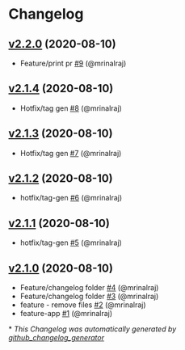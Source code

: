 # Changelog

## [v2.2.0](https://github.com/mrinalraj/versioning-test/tree/v2.2.0) (2020-08-10)

- Feature/print pr [\#9](https://github.com/mrinalraj/versioning-test/pull/9) (@mrinalraj)

## [v2.1.4](https://github.com/mrinalraj/versioning-test/tree/v2.1.4) (2020-08-10)

- Hotfix/tag gen [\#8](https://github.com/mrinalraj/versioning-test/pull/8) (@mrinalraj)

## [v2.1.3](https://github.com/mrinalraj/versioning-test/tree/v2.1.3) (2020-08-10)

- Hotfix/tag gen [\#7](https://github.com/mrinalraj/versioning-test/pull/7) (@mrinalraj)

## [v2.1.2](https://github.com/mrinalraj/versioning-test/tree/v2.1.2) (2020-08-10)

- hotfix/tag-gen [\#6](https://github.com/mrinalraj/versioning-test/pull/6) (@mrinalraj)

## [v2.1.1](https://github.com/mrinalraj/versioning-test/tree/v2.1.1) (2020-08-10)

- hotfix/tag-gen [\#5](https://github.com/mrinalraj/versioning-test/pull/5) (@mrinalraj)

## [v2.1.0](https://github.com/mrinalraj/versioning-test/tree/v2.1.0) (2020-08-10)

- Feature/changelog folder [\#4](https://github.com/mrinalraj/versioning-test/pull/4) (@mrinalraj)
- Feature/changelog folder [\#3](https://github.com/mrinalraj/versioning-test/pull/3) (@mrinalraj)
- feature - remove files [\#2](https://github.com/mrinalraj/versioning-test/pull/2) (@mrinalraj)
- feature-app [\#1](https://github.com/mrinalraj/versioning-test/pull/1) (@mrinalraj)



\* *This Changelog was automatically generated by [github_changelog_generator](https://github.com/github-changelog-generator/github-changelog-generator)*
